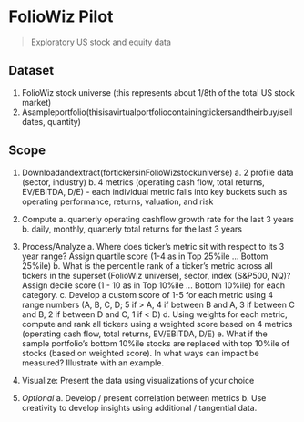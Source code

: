 # FolioWiz Pilot

> Exploratory US stock and equity data

## Dataset
1. FolioWiz stock universe (this represents about 1/8th of the total US stock market)
2. Asampleportfolio(thisisavirtualportfoliocontainingtickersandtheirbuy/sell dates, quantity)

## Scope
1. Downloadandextract(fortickersinFolioWizstockuniverse)
	a. 2 profile data (sector, industry)
	b. 4 metrics (operating cash flow, total returns, EV/EBITDA, D/E) - each individual metric falls into key buckets such as operating performance, returns, valuation, and risk

2. Compute
	a. quarterly operating cashflow growth rate for the last 3 years
	b. daily, monthly, quarterly total returns for the last 3 years

3. Process/Analyze
	a. Where does ticker’s metric sit with respect to its 3 year range? Assign quartile score (1-4 as in Top 25%ile ... Bottom 25%ile)
	b. What is the percentile rank of a ticker’s metric across all tickers in the superset (FolioWiz universe), sector, index (S&P500, NQ)? Assign decile score (1 - 10 as in Top 10%ile ... Bottom 10%ile) for each category.
	c. Develop a custom score of 1-5 for each metric using 4 range numbers (A, B, C, D; 5 if > A, 4 if between B and A, 3 if between C and B, 2 if between D and C, 1 if < D)
	d. Using weights for each metric, compute and rank all tickers using a weighted score based on 4 metrics (operating cash flow, total returns, EV/EBITDA, D/E)
	e. What if the sample portfolio’s bottom 10%ile stocks are replaced with top 10%ile of stocks (based on weighted score). In what ways can impact be measured? Illustrate with an example.

4. Visualize: Present the data using visualizations of your choice

5. _Optional_
	a. Develop / present correlation between metrics
	b. Use creativity to develop insights using additional / tangential data.
